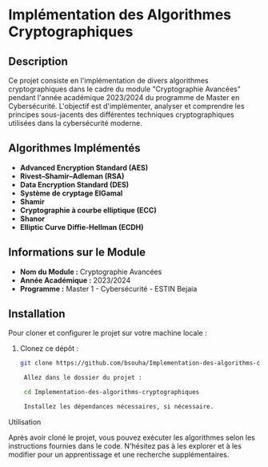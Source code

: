 # Implémentation des Algorithmes Cryptographiques

## Description
Ce projet consiste en l'implémentation de divers algorithmes cryptographiques dans le cadre du module "Cryptographie Avancées" pendant l'année académique 2023/2024 du programme de Master en Cybersécurité. L'objectif est d'implémenter, analyser et comprendre les principes sous-jacents des différentes techniques cryptographiques utilisées dans la cybersécurité moderne.

## Algorithmes Implémentés
- **Advanced Encryption Standard (AES)**
- **Rivest–Shamir–Adleman (RSA)**
- **Data Encryption Standard (DES)**
- **Système de cryptage ElGamal**
- **Shamir**
- **Cryptographie à courbe elliptique (ECC)**
- **Shanor**
- **Elliptic Curve Diffie-Hellman (ECDH)**

## Informations sur le Module
- **Nom du Module :** Cryptographie Avancées
- **Année Académique :** 2023/2024
- **Programme :** Master 1 - Cybersécurité - ESTIN Bejaia

## Installation
Pour cloner et configurer le projet sur votre machine locale :

1. Clonez ce dépôt :
   ```bash
   git clone https://github.com/bsouha/Implementation-des-algorithms-cryptographiques.git

    Allez dans le dossier du projet :

    cd Implementation-des-algorithms-cryptographiques

    Installez les dépendances nécessaires, si nécessaire.

Utilisation

Après avoir cloné le projet, vous pouvez exécuter les algorithmes selon les instructions fournies dans le code. N'hésitez pas à les explorer et à les modifier pour un apprentissage et une recherche supplémentaires.
